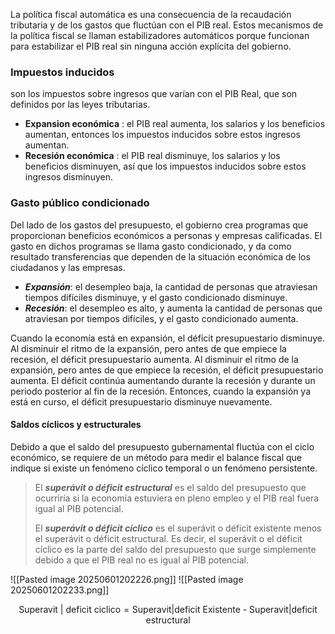
La política fiscal automática es una consecuencia de la recaudación tributaria y de los gastos que fluctúan con el PIB real. Estos mecanismos de la política fiscal se llaman estabilizadores automáticos porque funcionan para estabilizar el PIB real sin ninguna acción explícita del gobierno.  

### Impuestos inducidos

son los impuestos sobre ingresos que varían con el PIB Real, que son definidos por las leyes tributarias.

* **Expansion económica** : el PIB real aumenta, los salarios y los beneficios aumentan, entonces los impuestos inducidos sobre estos ingresos aumentan.
* **Recesión económica** :  el PIB real disminuye, los salarios y los beneficios disminuyen, así que los impuestos inducidos sobre estos ingresos disminuyen.
### Gasto público condicionado
 
 Del lado de los gastos del presupuesto, el gobierno crea programas que proporcionan beneficios económicos a personas y empresas calificadas. El gasto en dichos programas se llama gasto condicionado, y da como resultado transferencias que dependen de la situación económica de los ciudadanos y las empresas.

* ***Expansión***: el desempleo baja, la cantidad de personas que atraviesan tiempos difíciles disminuye, y el gasto condicionado disminuye.
* ***Recesión***: el desempleo es alto, y aumenta la cantidad de personas que atraviesan por tiempos difíciles, y el gasto condicionado aumenta.

Cuando la economía está en expansión, el déficit presupuestario disminuye. Al disminuir el ritmo de la expansión, pero antes de que empiece la recesión, el déficit presupuestario aumenta. Al disminuir el ritmo de la expansión, pero antes de que empiece la recesión, el déficit presupuestario aumenta. El déficit continúa aumentando durante la recesión y durante un periodo posterior al fin de la recesión. Entonces, cuando la expansión ya está en curso, el déficit presupuestario disminuye nuevamente.

#### Saldos cíclicos y estructurales

Debido a que el saldo del presupuesto gubernamental fluctúa con el ciclo económico, se requiere de un método para medir el balance fiscal que indique si existe un fenómeno cíclico temporal o un fenómeno persistente.

> El ***superávit o déficit estructural*** es el saldo del presupuesto que ocurriría si la economía estuviera en pleno empleo y el PIB real fuera igual al PIB potencial.
> 
> El ***superávit o déficit cíclico*** es el superávit o déficit existente menos el superávit o déficit estructural. Es decir, el superávit o el déficit cíclico es la parte del saldo del presupuesto que surge simplemente debido a que el PIB real no es igual al PIB potencial.


![[Pasted image 20250601202226.png]]
![[Pasted image 20250601202233.png]]


$$\text{Superavit | deficit ciclico}=\text{Superavit|deficit Existente - Superavit|deficit estructural}$$

